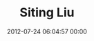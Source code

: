 ---
title: "Siting Liu"
date: 2012-07-24 06:04:57 00:00
permalink: /xlifeforgod
twitter: ""
likes: [1073,1118,1068,1048,1033,948]
id: 1250
gravatar: "http://www.gravatar.com/avatar/78985176185ec5f32e5b550e8ac72a36"
---